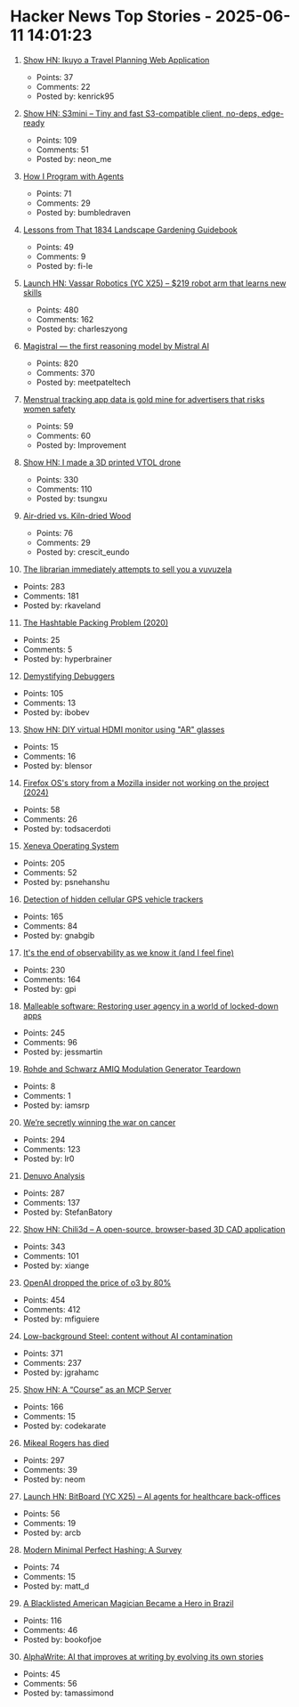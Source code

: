 # Hacker News Top Stories - 2025-06-11 14:01:23

1. [Show HN: Ikuyo a Travel Planning Web Application](https://ikuyo.kenrick95.org/)
   - Points: 37
   - Comments: 22
   - Posted by: kenrick95

2. [Show HN: S3mini – Tiny and fast S3-compatible client, no-deps, edge-ready](https://github.com/good-lly/s3mini)
   - Points: 109
   - Comments: 51
   - Posted by: neon_me

3. [How I Program with Agents](https://crawshaw.io/blog/programming-with-agents)
   - Points: 71
   - Comments: 29
   - Posted by: bumbledraven

4. [Lessons from That 1834 Landscape Gardening Guidebook](https://fi-le.net/pueckler/)
   - Points: 49
   - Comments: 9
   - Posted by: fi-le

5. [Launch HN: Vassar Robotics (YC X25) – $219 robot arm that learns new skills](undefined)
   - Points: 480
   - Comments: 162
   - Posted by: charleszyong

6. [Magistral — the first reasoning model by Mistral AI](https://mistral.ai/news/magistral)
   - Points: 820
   - Comments: 370
   - Posted by: meetpateltech

7. [Menstrual tracking app data is gold mine for advertisers that risks women safety](https://www.cam.ac.uk/research/news/menstrual-tracking-app-data-is-a-gold-mine-for-advertisers-that-risks-womens-safety-report)
   - Points: 59
   - Comments: 60
   - Posted by: Improvement

8. [Show HN: I made a 3D printed VTOL drone](https://www.tsungxu.com/p/i-made-a-3d-printed-vtol-that-can)
   - Points: 330
   - Comments: 110
   - Posted by: tsungxu

9. [Air-dried vs. Kiln-dried Wood](https://christopherschwarz.substack.com/p/air-dried-vs-kiln-dried-wood)
   - Points: 76
   - Comments: 29
   - Posted by: crescit_eundo

10. [The librarian immediately attempts to sell you a vuvuzela](https://kaveland.no/posts/2025-06-06-library)
   - Points: 283
   - Comments: 181
   - Posted by: rkaveland

11. [The Hashtable Packing Problem (2020)](https://backscattering.de/chess/hashtable-packing/)
   - Points: 25
   - Comments: 5
   - Posted by: hyperbrainer

12. [Demystifying Debuggers](https://www.rfleury.com/p/demystifying-debuggers-part-1-a-busy)
   - Points: 105
   - Comments: 13
   - Posted by: ibobev

13. [Show HN: DIY virtual HDMI monitor using "AR" glasses](https://github.com/mgschwan/viture_virtual_display)
   - Points: 15
   - Comments: 16
   - Posted by: blensor

14. [Firefox OS's story from a Mozilla insider not working on the project (2024)](https://ludovic.hirlimann.net/2024/01/firefox-oss-story-from-mozila-insider.html)
   - Points: 58
   - Comments: 26
   - Posted by: todsacerdoti

15. [Xeneva Operating System](https://github.com/manaskamal/XenevaOS)
   - Points: 205
   - Comments: 52
   - Posted by: psnehanshu

16. [Detection of hidden cellular GPS vehicle trackers](https://www.researchgate.net/publication/391704077_You_Can_Drive_But_You_Cannot_Hide_Detection_of_Hidden_Cellular_GPS_Vehicle_Trackers)
   - Points: 165
   - Comments: 84
   - Posted by: gnabgib

17. [It's the end of observability as we know it (and I feel fine)](https://www.honeycomb.io/blog/its-the-end-of-observability-as-we-know-it-and-i-feel-fine)
   - Points: 230
   - Comments: 164
   - Posted by: gpi

18. [Malleable software: Restoring user agency in a world of locked-down apps](https://www.inkandswitch.com/essay/malleable-software/)
   - Points: 245
   - Comments: 96
   - Posted by: jessmartin

19. [Rohde and Schwarz AMIQ Modulation Generator Teardown](https://tomverbeure.github.io/2025/04/26/RS-AMIQ-Teardown-Analog-Deep-Dive.html)
   - Points: 8
   - Comments: 1
   - Posted by: iamsrp

20. [We’re secretly winning the war on cancer](https://www.vox.com/health/415812/cancer-death-rates-myeloma-immunotherapy-smoking)
   - Points: 294
   - Comments: 123
   - Posted by: lr0

21. [Denuvo Analysis](https://connorjaydunn.github.io/blog/posts/denuvo-analysis/)
   - Points: 287
   - Comments: 137
   - Posted by: StefanBatory

22. [Show HN: Chili3d – A open-source, browser-based 3D CAD application](undefined)
   - Points: 343
   - Comments: 101
   - Posted by: xiange

23. [OpenAI dropped the price of o3 by 80%](https://twitter.com/sama/status/1932434606558462459)
   - Points: 454
   - Comments: 412
   - Posted by: mfiguiere

24. [Low-background Steel: content without AI contamination](https://blog.jgc.org/2025/06/low-background-steel-content-without-ai.html)
   - Points: 371
   - Comments: 237
   - Posted by: jgrahamc

25. [Show HN: A “Course” as an MCP Server](https://mastra.ai/course)
   - Points: 166
   - Comments: 15
   - Posted by: codekarate

26. [Mikeal Rogers has died](https://b.h4x.zip/mikeal/)
   - Points: 297
   - Comments: 39
   - Posted by: neom

27. [Launch HN: BitBoard (YC X25) – AI agents for healthcare back-offices](undefined)
   - Points: 56
   - Comments: 19
   - Posted by: arcb

28. [Modern Minimal Perfect Hashing: A Survey](https://arxiv.org/abs/2506.06536)
   - Points: 74
   - Comments: 15
   - Posted by: matt_d

29. [A Blacklisted American Magician Became a Hero in Brazil](https://www.wsj.com/lifestyle/careers/magician-brazil-national-celebrity-d31f547a)
   - Points: 116
   - Comments: 46
   - Posted by: bookofjoe

30. [AlphaWrite: AI that improves at writing by evolving its own stories](https://tobysimonds.com/research/2025/06/06/AlphaWrite.html)
   - Points: 45
   - Comments: 56
   - Posted by: tamassimond

